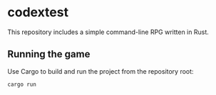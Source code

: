 # codextest

This repository includes a simple command-line RPG written in Rust.

## Running the game

Use Cargo to build and run the project from the repository root:
```bash
cargo run
```

